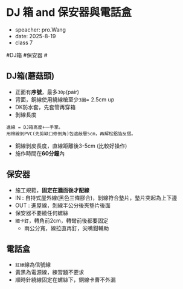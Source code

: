 # DJ 箱 and 保安器與電話盒
- speacher: pro.Wang
- date: 2025-8-19
- class 7

#DJ箱 #保安器 #
## DJ箱(蘑菇頭)
- 正面有**序號**，最多`30p`(pair)
- 背面，銅線使用繞線槍至少`3圈`= 2.5cm up
- DK防水套，先套管再穿箱
- 剝線長度
```
進線 = DJ箱高度+一手掌。
用棉線剝PVC(先剪缺口修倒角)包遮蔽層5cm，再解松鋁箔反摺。
```
- 銅線剝皮長度，直線距離後3-5cm (比較好操作)
- 施作時間在**60分鐘**內

## 保安器
- 施工規範，**固定在牆面後才配線**
- IN : 自持式屋外線(黑色三條膠合)，剝線符合墊片，墊片突起為上下邊
- OUT : 進屋線，剝線半公分後夾墊片後面
- 保安器不要繞任何螺絲
- `細卡釘`，轉角前2cm，轉彎前後都要固定
    - 兩公分寬，線拉直再釘，尖嘴鉗輔助

## 電話盒
- `紅綠`線為信號線
- 黃黑為電源線，練習題不要求
- 順時針繞線固定在螺絲下，銅線卡曹不外漏

